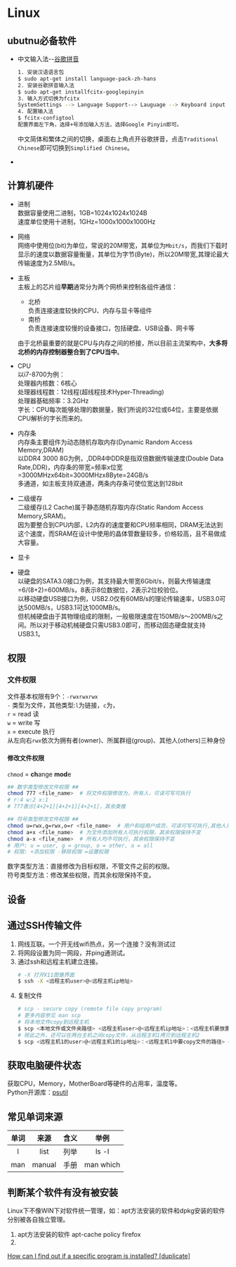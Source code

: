 # Linux

## ubutnu必备软件

* 中文输入法--[谷歌拼音](https://blog.csdn.net/lybhit/article/details/78663731)
    ``` bash
    1. 安装汉语语言包
    $ sudo apt-get install language-pack-zh-hans
    2. 安装谷歌拼音输入法
    $ sudo apt-get installfcitx-googlepinyin
    3. 输入方式切换为fcitx
    SystemSettings --> Language Support--> Lauguage --> Keyboard input method system中选择fcitx，重启或注销，重新进入。
    4. 配置输入法
    $ fcitx-configtool
    配置界面左下角，选择+号添加输入方法，选择Google Pinyin即可。
    ```
    中文简体和繁体之间的切换，桌面右上角点开谷歌拼音，点击`Traditional Chinese`即可切换到`Simplified Chinese`。

* 

## 计算机硬件

* 进制  
数据容量使用二进制，1GB=1024x1024x1024B  
速度单位使用十进制，1GHz=1000x1000x1000Hz

* 网络  
网络中使用位(bit)为单位，常说的20M带宽，其单位为`Mbit/s`，而我们下载时显示的速度以数据容量衡量，其单位为字节(Byte)，所以20M带宽,其理论最大传输速度为2.5MB/s。  

* 主板  
主板上的芯片组**早期**通常分为两个网桥来控制各组件通信：  
    * 北桥  
    负责连接速度较快的CPU、内存与显卡等组件  
    * 南桥  
    负责连接速度较慢的设备接口，包括硬盘、USB设备、网卡等  
    
    由于北桥最重要的就是CPU与内存之间的桥接，所以目前主流架构中，**大多将北桥的内存控制器整合到了CPU当中**。

* CPU  
以i7-8700为例：  
处理器内核数：6核心  
处理器线程数：12线程(超线程技术Hyper-Threading)  
处理器基础频率：3.2GHz  
字长：CPU每次能够处理的数据量，我们所说的32位或64位，主要是依据CPU解析的字长而来的。  



* 内存条  
内存条主要组件为动态随机存取内存(Dynamic Random Access Memory,DRAM)  
以DDR4 3000 8G为例，,DDR4中DDR是指双倍数据传输速度(Double Data Rate,DDR)，内存条的带宽=频率x位宽=3000MHzx64bit=3000MHzx8Byte=24GB/s  
多通道，如主板支持双通道，两条内存条可使位宽达到128bit  

* 二级缓存  
二级缓存(L2 Cache)属于静态随机存取内存(Static Random Access Memory,SRAM)。  
因为要整合到CPU内部，L2内存的速度要和CPU频率相同，DRAM无法达到这个速度，而SRAM在设计中使用的晶体管数量较多，价格较高，且不易做成大容量。  

* 显卡  


* 硬盘  
以硬盘的SATA3.0接口为例，其支持最大带宽6Gbit/s，则最大传输速度=6/(8+2)=600MB/s，8表示8位数据位，2表示2位校验位。  
以移动硬盘USB接口为例，USB2.0仅有60MB/s的理论传输速率，USB3.0可达500MB/s，USB3.1可达1000MB/s。  
但机械硬盘由于其物理组成的限制，一般极限速度在150MB/s～200MB/s之间。所以对于移动机械硬盘只需USB3.0即可，而移动固态硬盘就支持USB3.1。



## 权限

### 文件权限

文件基本权限有9个：`-rwxrwxrwx`  
`-` 类型为文件，其他类型:`l`为链接，`c`为，  
`r` = read 读  
`w` = write 写  
`x` = execute 执行  
从左向右`rwx`依次为拥有者(owner)、所属群组(group)、其他人(others)三种身份

#### 修改文件权限

`chmod` = **ch**ange **mod**e  

``` bash
## 数字类型修改文件权限 ##
chmod 777 <file_name>  # 将文件权限修改为，所有人，可读可写可执行
# r:4 w:2 x:1
# 777表示[4+2+1][4+2+1][4+2+1]，其余类推

## 符号类型修改文件权限 ##
chmod u=rwx,g=rwx,o=r <file_name>  # 用户和组用户成员，可读可写可执行,其他人只可读
chmod a+x <file_name>  # 为文件添加所有人可执行权限，其余权限保持不变
chmod a-x <file_name>  # 所有人均不可执行，其余权限保持不变
# 用户: u = user, g = group, o = other, a = all
# 权限: +添加权限 -移除权限 =设置权限
```
数字类型方法：直接修改为目标权限，不管文件之前的权限。  
符号类型方法：修改某些权限，而其余权限保持不变。

## 设备



## 通过SSH传输文件

1. 网线互联。一个开无线wifi热点，另一个连接？没有测试过
2. 将网段设置为同一网段，并ping通测试。
3. 通过ssh和远程主机建立连接。
    ``` bash
    # -X 打开X11图像界面
    $ ssh -X <远程主机user>@<远程主机ip地址>
    ``` 
4. 复制文件
   ``` bash
   # scp - secure copy (remote file copy program)
   # 更多内容参见 man scp
   # 将本地文件copy到远程主机
   $ scp <本地文件或文件夹路径> <远程主机user>@<远程主机ip地址>：<远程主机要放置文件的路径>
   # 除此之外，还可以在两台主机之间copy文件，从远程主机1拷贝到远程主机2
   $ scp <远程主机1的user>@<远程主机1的ip地址>：<远程主机1中要copy文件的路径> <远程主机2的user>@<远程主机2的ip地址>：<远程主机2中欲放置文件的路径>
   ```

## 获取电脑硬件状态
获取CPU，Memory，MotherBoard等硬件的占用率，温度等。  
Python开源库：[psutil](https://github.com/giampaolo/psutil)

## 常见单词来源

|单词|来源|含义|举例|
|:---:|:---:|:---:|:---:|
|l|list|列举|ls -l|
|man|manual|手册|man which|


## 判断某个软件有没有被安装

Linux下不像WIN下对软件统一管理，如：apt方法安装的软件和dpkg安装的软件分别被各自独立管理。

1. apt方法安装的软件
   apt-cache policy firefox
2. 


[How can I find out if a specific program is installed? [duplicate]](https://askubuntu.com/questions/87415/how-can-i-find-out-if-a-specific-program-is-installed)